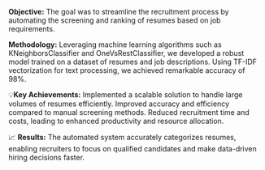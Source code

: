 **Objective:** The goal was to streamline the recruitment process by automating the screening and ranking of resumes based on job requirements.

**Methodology:** Leveraging machine learning algorithms such as KNeighborsClassifier and OneVsRestClassifier, we developed a robust model trained on a dataset of resumes and job descriptions. Using TF-IDF vectorization for text processing, we achieved remarkable accuracy of 98%.

💡**Key Achievements:**
Implemented a scalable solution to handle large volumes of resumes efficiently.
Improved accuracy and efficiency compared to manual screening methods.
Reduced recruitment time and costs, leading to enhanced productivity and resource allocation.

📈 **Results:** The automated system accurately categorizes resumes, enabling recruiters to focus on qualified candidates and make data-driven hiring decisions faster.

